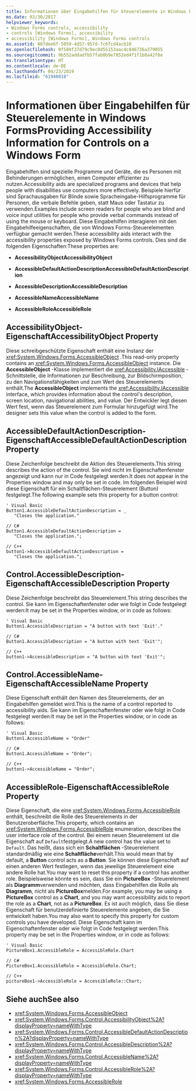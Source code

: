 ```yaml
---
title: Informationen über Eingabehilfen für Steuerelemente in Windows Forms
ms.date: 03/30/2017
helpviewer_keywords:
- Windows Forms controls, accessibility
- controls [Windows Forms], accessibility
- accessibility [Windows Forms], Windows Forms controls
ms.assetid: 887dee6f-5059-4d57-957d-7c6fcd4acb10
ms.openlocfilehash: 0f589f37d79c9ec8d55153aac4c846726a379055
ms.sourcegitcommit: 9b552addadfb57fab0b9e7852ed4f1f1b8a42f8e
ms.translationtype: HT
ms.contentlocale: de-DE
ms.lasthandoff: 04/23/2019
ms.locfileid: "61948018"
---
```

# <a name="providing-accessibility-information-for-controls-on-a-windows-form"></a><span data-ttu-id="54cef-102">Informationen über Eingabehilfen für Steuerelemente in Windows Forms</span><span class="sxs-lookup"><span data-stu-id="54cef-102">Providing Accessibility Information for Controls on a Windows Form</span></span>
<span data-ttu-id="54cef-103">Eingabehilfen sind spezielle Programme und Geräte, die es Personen mit Behinderungen ermöglichen, einen Computer effizienter zu nutzen.</span><span class="sxs-lookup"><span data-stu-id="54cef-103">Accessibility aids are specialized programs and devices that help people with disabilities use computers more effectively.</span></span> <span data-ttu-id="54cef-104">Beispiele hierfür sind Sprachausgaben für Blinde sowie Spracheingabe-Hilfsprogramme für Personen, die verbale Befehle geben, statt Maus oder Tastatur zu verwenden.</span><span class="sxs-lookup"><span data-stu-id="54cef-104">Examples include screen readers for people who are blind and voice input utilities for people who provide verbal commands instead of using the mouse or keyboard.</span></span> <span data-ttu-id="54cef-105">Diese Eingabehilfen interagieren mit den Eingabehilfeeigenschaften, die von Windows Forms-Steuerelementen verfügbar gemacht werden.</span><span class="sxs-lookup"><span data-stu-id="54cef-105">These accessibility aids interact with the accessibility properties exposed by Windows Forms controls.</span></span> <span data-ttu-id="54cef-106">Dies sind die folgenden Eigenschaften:</span><span class="sxs-lookup"><span data-stu-id="54cef-106">These properties are:</span></span>  
  
- <span data-ttu-id="54cef-107">**AccessibilityObject**</span><span class="sxs-lookup"><span data-stu-id="54cef-107">**AccessibilityObject**</span></span>  
  
- <span data-ttu-id="54cef-108">**AccessibleDefaultActionDescription**</span><span class="sxs-lookup"><span data-stu-id="54cef-108">**AccessibleDefaultActionDescription**</span></span>  
  
- <span data-ttu-id="54cef-109">**AccessibleDescription**</span><span class="sxs-lookup"><span data-stu-id="54cef-109">**AccessibleDescription**</span></span>  
  
- <span data-ttu-id="54cef-110">**AccessibleName**</span><span class="sxs-lookup"><span data-stu-id="54cef-110">**AccessibleName**</span></span>  
  
- <span data-ttu-id="54cef-111">**AccessibleRole**</span><span class="sxs-lookup"><span data-stu-id="54cef-111">**AccessibleRole**</span></span>  
  
## <a name="accessibilityobject-property"></a><span data-ttu-id="54cef-112">AccessibilityObject-Eigenschaft</span><span class="sxs-lookup"><span data-stu-id="54cef-112">AccessibilityObject Property</span></span>  
 <span data-ttu-id="54cef-113">Diese schreibgeschützte Eigenschaft enthält eine Instanz der <xref:System.Windows.Forms.AccessibleObject> .</span><span class="sxs-lookup"><span data-stu-id="54cef-113">This read-only property contains an <xref:System.Windows.Forms.AccessibleObject> instance.</span></span> <span data-ttu-id="54cef-114">Die **AccessibleObject** -Klasse implementiert die <xref:Accessibility.IAccessible> -Schnittstelle, die Informationen zur Beschreibung, zur Bildschirmposition, zu den Navigationsfähigkeiten und zum Wert des Steuerelements enthält.</span><span class="sxs-lookup"><span data-stu-id="54cef-114">The **AccessibleObject** implements the <xref:Accessibility.IAccessible> interface, which provides information about the control's description, screen location, navigational abilities, and value.</span></span> <span data-ttu-id="54cef-115">Der Entwickler legt diesen Wert fest, wenn das Steuerelement zum Formular hinzugefügt wird.</span><span class="sxs-lookup"><span data-stu-id="54cef-115">The designer sets this value when the control is added to the form.</span></span>  
  
## <a name="accessibledefaultactiondescription-property"></a><span data-ttu-id="54cef-116">AccessibleDefaultActionDescription-Eigenschaft</span><span class="sxs-lookup"><span data-stu-id="54cef-116">AccessibleDefaultActionDescription Property</span></span>  
 <span data-ttu-id="54cef-117">Diese Zeichenfolge beschreibt die Aktion des Steuerelements.</span><span class="sxs-lookup"><span data-stu-id="54cef-117">This string describes the action of the control.</span></span> <span data-ttu-id="54cef-118">Sie wird nicht im Eigenschaftenfenster angezeigt und kann nur in Code festgelegt werden.</span><span class="sxs-lookup"><span data-stu-id="54cef-118">It does not appear in the Properties window and may only be set in code.</span></span> <span data-ttu-id="54cef-119">Im folgenden Beispiel wird diese Eigenschaft für ein Schaltflächen-Steuerelement (Button) festgelegt.</span><span class="sxs-lookup"><span data-stu-id="54cef-119">The following example sets this property for a button control:</span></span>  
  
```  
' Visual Basic  
Button1.AccessibleDefaultActionDescription = _  
   "Closes the application."  
  
// C#  
Button1.AccessibleDefaultActionDescription =   
   "Closes the application.";  
  
// C++  
button1->AccessibleDefaultActionDescription =  
   "Closes the application.";  
```  
  
## <a name="accessibledescription-property"></a><span data-ttu-id="54cef-120">Control.AccessibleDescription-Eigenschaft</span><span class="sxs-lookup"><span data-stu-id="54cef-120">AccessibleDescription Property</span></span>  
 <span data-ttu-id="54cef-121">Diese Zeichenfolge beschreibt das Steuerelement.</span><span class="sxs-lookup"><span data-stu-id="54cef-121">This string describes the control.</span></span> <span data-ttu-id="54cef-122">Sie kann im Eigenschaftenfenster oder wie folgt in Code festgelegt werden:</span><span class="sxs-lookup"><span data-stu-id="54cef-122">It may be set in the Properties window, or in code as follows:</span></span>  
  
```  
' Visual Basic  
Button1.AccessibleDescription = "A button with text 'Exit'."  
  
// C#  
Button1.AccessibleDescription = "A button with text 'Exit'";  
  
// C++  
button1->AccessibleDescription = "A button with text 'Exit'";  
```  
  
## <a name="accessiblename-property"></a><span data-ttu-id="54cef-123">Control.AccessibleName-Eigenschaft</span><span class="sxs-lookup"><span data-stu-id="54cef-123">AccessibleName Property</span></span>  
 <span data-ttu-id="54cef-124">Diese Eigenschaft enthält den Namen des Steuerelements, der an Eingabehilfen gemeldet wird.</span><span class="sxs-lookup"><span data-stu-id="54cef-124">This is the name of a control reported to accessibility aids.</span></span> <span data-ttu-id="54cef-125">Sie kann im Eigenschaftenfenster oder wie folgt in Code festgelegt werden:</span><span class="sxs-lookup"><span data-stu-id="54cef-125">It may be set in the Properties window, or in code as follows:</span></span>  
  
```  
' Visual Basic  
Button1.AccessibleName = "Order"  
  
// C#  
Button1.AccessibleName = "Order";  
  
// C++  
button1->AccessibleName = "Order";  
```  
  
## <a name="accessiblerole-property"></a><span data-ttu-id="54cef-126">AccessibleRole-Eigenschaft</span><span class="sxs-lookup"><span data-stu-id="54cef-126">AccessibleRole Property</span></span>  
 <span data-ttu-id="54cef-127">Diese Eigenschaft, die eine <xref:System.Windows.Forms.AccessibleRole> enthält, beschreibt die Rolle des Steuerelements in der Benutzeroberfläche.</span><span class="sxs-lookup"><span data-stu-id="54cef-127">This property, which contains an <xref:System.Windows.Forms.AccessibleRole> enumeration, describes the user interface role of the control.</span></span> <span data-ttu-id="54cef-128">Bei einem neuen Steuerelement ist die Eigenschaft auf `Default`festgelegt.</span><span class="sxs-lookup"><span data-stu-id="54cef-128">A new control has the value set to `Default`.</span></span> <span data-ttu-id="54cef-129">Das heißt, dass sich ein **Schaltflächen** -Steuerelement standardmäßig wie eine **Schaltfläche**verhält.</span><span class="sxs-lookup"><span data-stu-id="54cef-129">This would mean that by default, a **Button** control acts as a **Button**.</span></span> <span data-ttu-id="54cef-130">Sie können diese Eigenschaft auf einen anderen Wert festlegen, wenn das jeweilige Steuerelement eine andere Rolle hat.</span><span class="sxs-lookup"><span data-stu-id="54cef-130">You may want to reset this property if a control has another role.</span></span> <span data-ttu-id="54cef-131">Beispielsweise könnte es sein, dass Sie ein **PictureBox** -Steuerelement als **Diagramm**verwenden und möchten, dass Eingabehilfen die Rolle als **Diagramm**, nicht als **PictureBox**melden.</span><span class="sxs-lookup"><span data-stu-id="54cef-131">For example, you may be using a **PictureBox** control as a **Chart**, and you may want accessibility aids to report the role as a **Chart**, not as a **PictureBox**.</span></span> <span data-ttu-id="54cef-132">Es ist auch möglich, dass Sie diese Eigenschaft für benutzerdefinierte Steuerelemente angeben, die Sie entwickelt haben.</span><span class="sxs-lookup"><span data-stu-id="54cef-132">You may also want to specify this property for custom controls you have developed.</span></span> <span data-ttu-id="54cef-133">Diese Eigenschaft kann im Eigenschaftenfenster oder wie folgt in Code festgelegt werden:</span><span class="sxs-lookup"><span data-stu-id="54cef-133">This property may be set in the Properties window, or in code as follows:</span></span>  
  
```  
' Visual Basic  
PictureBox1.AccessibleRole = AccessibleRole.Chart  
  
// C#  
PictureBox1.AccessibleRole = AccessibleRole.Chart;  
  
// C++  
pictureBox1->AccessibleRole = AccessibleRole::Chart;  
```  
  
## <a name="see-also"></a><span data-ttu-id="54cef-134">Siehe auch</span><span class="sxs-lookup"><span data-stu-id="54cef-134">See also</span></span>

- <xref:System.Windows.Forms.AccessibleObject>
- <xref:System.Windows.Forms.Control.AccessibilityObject%2A?displayProperty=nameWithType>
- <xref:System.Windows.Forms.Control.AccessibleDefaultActionDescription%2A?displayProperty=nameWithType>
- <xref:System.Windows.Forms.Control.AccessibleDescription%2A?displayProperty=nameWithType>
- <xref:System.Windows.Forms.Control.AccessibleName%2A?displayProperty=nameWithType>
- <xref:System.Windows.Forms.Control.AccessibleRole%2A?displayProperty=nameWithType>
- <xref:System.Windows.Forms.AccessibleRole>
